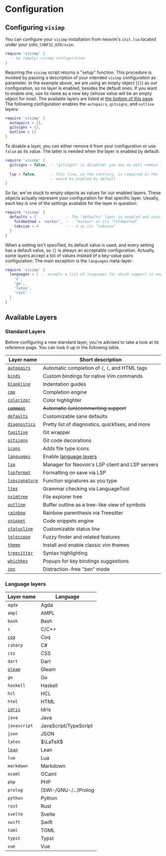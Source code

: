 # Configuration

## Configuring `visimp`

You can configure your `visimp` installation from neovim's `init.lua` located
under your `$XDG_CONFIG_DIR/nvim`:

```lua
require 'visimp' {
  -- my (empty) visimp configuration
}
```

Requiring the `visimp` script returns a "setup" function. This procedure
is invoked by passing a description of your intended `visimp` configuration as
parameter. In the example above, we are using an empty object (`{}`) as our
configuration, so no layer is enabled, besides the default ones. If you want
to enable one, use its name as a new key (whose value will be an empty object
for now). The available layers are listed at [the bottom of this page](#available-layers). The following configuration enables the `autopairs`,
`gitsigns`, and `outline` layers:

```lua
require 'visimp' {
  autopairs = {},
  gitsigns = {},
  outline = {}
}
```

To disable a layer, you can either remove it from your configuration or use
`false` as its value. The latter is needed when the layer is enabled by default:

```lua
require 'visimp' {
  gitsigns = false, -- "gitsigns" is disabled: you may as well remove its entry
  
  lsp = false,      -- this line, on the contrary, is required as the layer
                    -- would be enabled by default
}
```

So far, we've stuck to empty objects as values for our enabled layers. These
objects actually represent your configuration for that specific layer. Usually,
each key is one of the settings available for the layer in question:

```lua
require 'visimp' {
  defaults = {             -- The "defaults" layer is enabled and should use:
    foldmethod = 'marker', -- - "marker" as its "foldmethod"
    tabsize = 4            -- - 4 as its "tabsize"
  }
}
```

When a setting isn't specified, its default value is used, and every setting has
a default value, so `{}` is always an acceptable configuration. Actually, some
layers accept a list of values instead of a key-value pairs configuration. The
main exception is the `languages` meta-layer:

```lua
require 'visimp' {
  languages = { -- accepts a list of languages for which support is needed.
    'c',
    'go',
    'latex',
    'rust'
  }
}
```

## Available Layers

### Standard Layers

Before configuring a new standard layer, you're advised to take a look at its
reference page. You can look it up in the following table.

| Layer name                               | Short description                                |
| ---------------------------------------- | ------------------------------------------------ |
| [`autopairs`](layers/AUTOPAIRS.md)       | Automatic completion of `{`, `(`, and HTML tags  |
| [`binds`](layers/BINDS.md)               | Custom bindings for native Vim commands          |
| [`blankline`](layers/BLANKLINE.md)       | Indentation guides                               |
| [`cmp`](layers/CMP.md)                   | Completion engine                                |
| [`colorizer`](layers/COLORIZER.md)       | Color highlighter                                |
| ~~[`comment`](layers/COMMENT.md)~~       | ~~Automatic (un)commenting support~~             |
| [`defaults`](layers/DEFAULTS.md)         | Customizable sane defaults                       |
| [`diagnostics`](layers/DIAGNOSTICS.md)   | Pretty list of diagnostics, quickfixes, and more |
| [`fugitive`](layers/FUGITIVE.md)         | Git wrapper                                      |
| [`gitsigns`](layers/GITSIGNS.md)         | Git code decorations                             |
| [`icons`](layers/ICONS.md)               | Adds file type icons                             |
| [`languages`](layers/LANGUAGES.md)       | Enable [language layers](#language-layers)       |
| [`lsp`](layers/LSP.md)                   | Manager for Neovim's LSP client and LSP servers  |
| [`lspformat`](layers/LSPFORMAT.md)       | Formatting on save via LSP                       |
| [`lspsignature`](layers/LSPSIGNATURE.md) | Function signatures as you type                  |
| [`ltex`](layers/LTEX.md)                 | Grammar checking via LanguageTool                |
| [`nvimtree`](layers/NVIMTREE.md)         | File explorer tree                               |
| [`outline`](layers/OUTLINE.md)           | Buffer outline as a tree-like view of symbols    |
| [`rainbow`](layers/RAINBOW.md)           | Rainbow parenthesis via Treesitter               |
| [`snippet`](layers/SNIPPET.md)           | Code snippets engine                             |
| [`statusline`](layers/STATUSLINE.md)     | Customizable status line                         |
| [`telescope`](layers/TELESCOPE.md)       | Fuzzy finder and related features                |
| [`theme`](layers/THEME.md)               | Install and enable classic vim themes            |
| [`treesitter`](layers/TREESITTER.md)     | Syntax highlighting                              |
| [`whichkey`](layers/WHICHKEY.md)         | Popups for key bindings suggestions              |
| [`zen`](layers/ZEN.md)                   | Distraction-free "zen" mode                      |

### Language layers

| Layer name                    | Language              |
| ----------------------------- | --------------------- |
| `agda`                        | Agda                  |
| `ampl`                        | AMPL                  |
| `bash`                        | Bash                  |
| `c`                           | C/C++                 |
| [`coq`](languages/COQ.md)     | Coq                   |
| `csharp`                      | C#                    |
| `css`                         | CSS                   |
| `dart`                        | Dart                  |
| [`gleam`](languages/GLEAM.md) | Gleam                 |
| `go`                          | Go                    |
| `haskell`                     | Haskell               |
| `hcl`                         | HCL                   |
| `html`                        | HTML                  |
| [`idris`](languages/IDRIS.md) | Idris                 |
| `java`                        | Java                  |
| `javascript`                  | JavaScript/TypeScript |
| `json`                        | JSON                  |
| `latex`                       | $\LaTeX$              |
| [`lean`](languages/LEAN.md)   | Lean                  |
| `lua`                         | Lua                   |
| `markdown`                    | Markdown              |
| `ocaml`                       | OCaml                 |
| `php`                         | PHP                   |
| `prolog`                      | (SWI-/GNU-/...)Prolog |
| `python`                      | Python                |
| `rust`                        | Rust                  |
| `svelte`                      | Svelte                |
| `swift`                       | Swift                 |
| `toml`                        | TOML                  |
| `typst`                       | Typst                 |
| `vue`                         | Vue                   |
